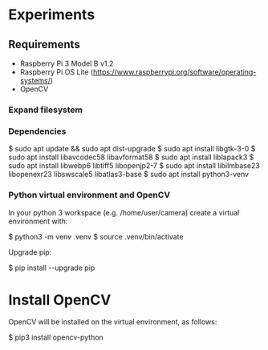 # Experiments

## Requirements

* Raspberry Pi 3 Model B v1.2
* Raspberry Pi OS Lite (https://www.raspberrypi.org/software/operating-systems/)
* OpenCV

### Expand filesystem

### Dependencies

$ sudo apt update && sudo apt dist-upgrade
$ sudo apt install libgtk-3-0
$ sudo apt install libavcodec58 libavformat58
$ sudo apt install liblapack3
$ sudo apt install libwebp6 libtiff5 libopenjp2-7 
$ sudo apt install libilmbase23 libopenexr23 libswscale5 libatlas3-base
$ sudo apt install python3-venv

### Python virtual environment and OpenCV

In your python 3 workspace (e.g. /home/user/camera) create a virtual environment with:

$ python3 -m venv .venv
$ source .venv/bin/activate

Upgrade pip:

$ pip install --upgrade pip

# Install OpenCV

OpenCV will be installed on the virtual environment, as follows:

$ pip3 install opencv-python
